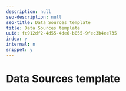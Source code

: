 ```yaml
---
description: null
seo-description: null
seo-title: Data Sources template
title: Data Sources template
uuid: fc912df2-4d55-4de6-b055-9fec3b4ee735
index: y
internal: n
snippet: y
---
```


# Data Sources template

